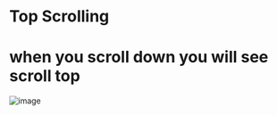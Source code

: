 # Top Scrolling
# when you scroll down you will see scroll top

![image](https://user-images.githubusercontent.com/35266228/207595986-e8457d00-7e1b-42fe-9d17-9c51a06a7041.png)
